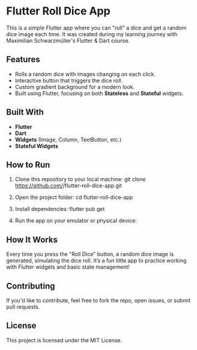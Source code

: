 # Flutter Roll Dice App

This is a simple Flutter app where you can "roll" a dice and get a random dice image each time. It was created during my learning journey with Maximilian Schwarzmüller's Flutter & Dart course.

## Features
- Rolls a random dice with images changing on each click.
- Interactive button that triggers the dice roll.
- Custom gradient background for a modern look.
- Built using Flutter, focusing on both **Stateless** and **Stateful** widgets.

## Built With
- **Flutter**
- **Dart**
- **Widgets** (Image, Column, TextButton, etc.)
- **Stateful Widgets**

## How to Run

1. Clone this repository to your local machine: git clone https://github.com/<your-username>/flutter-roll-dice-app.git

2. Open the project folder: cd flutter-roll-dice-app
 
3. Install dependencies: flutter pub get 
 
4. Run the app on your emulator or physical device:


## How It Works
Every time you press the "Roll Dice" button, a random dice image is generated, simulating the dice roll. It’s a fun little app to practice working with Flutter widgets and basic state management!

## Contributing
If you'd like to contribute, feel free to fork the repo, open issues, or submit pull requests.

## License
This project is licensed under the MIT License.







